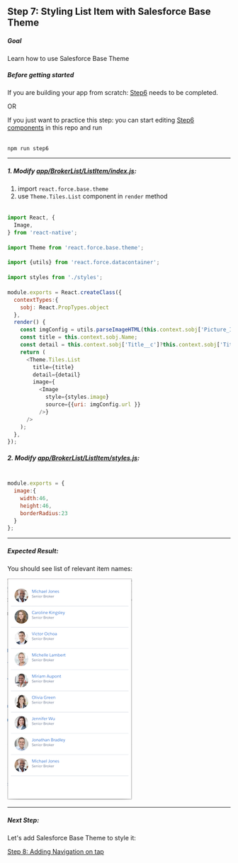 ## Step 7: Styling List Item with Salesforce Base Theme

##### Goal

Learn how to use Salesforce Base Theme

##### Before getting started

If you are building your app from scratch: [Step6](/tutorial/step06_sobject_list/) needs to be completed.

OR

If you just want to practice this step: you can start editing [Step6 components](/tutorial/step06_sobject_list/) in this repo and run

```

npm run step6

```

***

##### 1. Modify [app/BrokerList/ListItem/index.js](/tutorial/step07_list_item_with_base.theme/app/BrokerList/ListItem/index.js):

1. import `react.force.base.theme`
2. use `Theme.Tiles.List` component in `render` method

```js

import React, {
  Image,
} from 'react-native';

import Theme from 'react.force.base.theme';

import {utils} from 'react.force.datacontainer';

import styles from './styles';

module.exports = React.createClass({
  contextTypes:{
    sobj: React.PropTypes.object
  },
  render() {
    const imgConfig = utils.parseImageHTML(this.context.sobj['Picture_IMG__c']);
    const title = this.context.sobj.Name;
    const detail = this.context.sobj['Title__c']?this.context.sobj['Title__c']:' ';
    return (
      <Theme.Tiles.List 
        title={title} 
        detail={detail}
        image={
          <Image 
            style={styles.image}
            source={{uri: imgConfig.url }}
          />} 
      />
    );
  },
});


```

##### 2. Modify [app/BrokerList/ListItem/styles.js](/tutorial/step07_list_item_with_base.theme/app/BrokerList/ListItem/styles.js):

```js

module.exports = {
  image:{
    width:46,
    height:46,
    borderRadius:23
  }
};

```

***

##### Expected Result:

You should see list of relevant item names:

![iOS Screenshot](/tutorial/README_FILES/step7.png?raw=true)

***

##### Next Step:

Let's add Salesforce Base Theme to style it:

[Step 8: Adding Navigation on tap](/tutorial/step08_list_item_touch_handler/)
